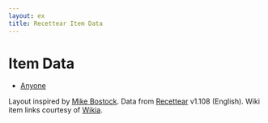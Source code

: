 ```yaml
---
layout: ex
title: Recettear Item Data
---
```


# Item Data

<ul class="characters clearfix">
<li class="selected">
  <a id="Anyone" class="Anyone" href="#Anyone" title="Anyone" onclick="by_character(event)">Anyone</a>
</li>
</ul>
<div id="chart" style="margin-left: -160px;"> </div>
<div class="items clearfix"> </div>
<ul class="dungeons clearfix"> </ul>

<link type="text/css" rel="stylesheet" href="recettear/styles.css"/>
<link type="text/css" rel="stylesheet" href="bubble.css"/>
<script src="../d3.layout.js?2.0.3"> </script>
<script src="../d3.geom.js?2.0.3"> </script>
<script src="recettear/data.js"> </script>
<script src='recettear/items.js'> </script>

<div id="credits">
Layout inspired by <a href="http://mbostock.github.com/d3/ex/force.html">Mike Bostock</a>.
Data from <a href="http://www.carpefulgur.com/recettear/">Recettear</a> v1.108 (English).
Wiki item links courtesy of <a href="http://recettear.wikia.com/wiki/">Wikia</a>.
</div>
